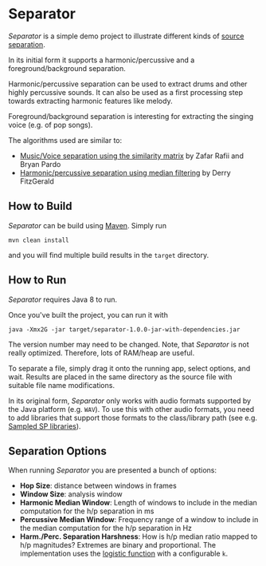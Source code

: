 # Separator

*Separator* is a simple demo project to illustrate different kinds of
[source separation](https://en.wikipedia.org/wiki/Source_separation).

In its initial form it supports a harmonic/percussive and a
foreground/background separation.

Harmonic/percussive separation can be used to extract drums and other
highly percussive sounds. It can also be used as a first processing step
towards extracting harmonic features like melody.

Foreground/background separation is interesting for extracting the
singing voice (e.g. of pop songs).

The algorithms used are similar to:

- [Music/Voice separation using the similarity matrix](http://ismir2012.ismir.net/event/papers/583_ISMIR_2012.pdf)
by Zafar Rafii and Bryan Pardo
- [Harmonic/percussive separation using median filtering](http://dafx10.iem.at/papers/DerryFitzGerald_DAFx10_P15.pdf)
by Derry FitzGerald


## How to Build

*Separator* can be build using [Maven](https://maven.apache.org).
Simply run

    mvn clean install

and you will find multiple build results in the `target` directory.


## How to Run

*Separator* requires Java 8 to run.

Once you've built the project, you can run it with

    java -Xmx2G -jar target/separator-1.0.0-jar-with-dependencies.jar

The version number may need to be changed.
Note, that *Separator* is not really optimized. Therefore, lots of RAM/heap are useful.

To separate a file, simply drag it onto the running app, select options, and wait.
Results are placed in the same directory as the source file with suitable file name modifications.

In its original form, *Separator* only works with audio formats supported by the Java
platform (e.g. `WAV`). To use this with other audio formats, you need to add libraries
that support those formats to the class/library path
(see e.g. [Sampled SP libraries](http://www.tagtraum.com/sampledsp.html)).


## Separation Options

When running *Separator* you are presented a bunch of options:

- **Hop Size**: distance between windows in frames
- **Window Size**: analysis window
- **Harmonic Median Window**: Length of windows to include in the median computation for the h/p separation in ms
- **Percussive Median Window**: Frequency range of a window to include in the median computation for the h/p separation in Hz
- **Harm./Perc. Separation Harshness**: How is h/p median ratio mapped to h/p magnitudes? Extremes are binary and proportional.
  The implementation uses the [logistic function](https://en.wikipedia.org/wiki/Logistic_function) with a configurable `k`.
